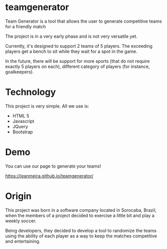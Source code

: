 # teamgenerator
Team Generator is a tool that allows the user to generate competitive teams for a friendly match

The project is in a very early phase and is not very versatile yet.

Currently, it's designed to support 2 teams of 5 players. The exceeding players get a bench to sit while they wait for a spot in the game.

In the future, there will be support for more sports (that do not require exactly 5 players on each), different category of players (for instance, goalkeepers).

# Technology
This project is very simple. All we use is:

- HTML 5
- Javascript
- JQuery
- Bootstrap

# Demo
You can use our page to generate your teams!

https://jeanmeira.github.io/teamgenerator/

# Origin
This project was born in a software company located in Sorocaba, Brazil, when the members of a project decided to exercise a little bit and play a weekly soccer.

Being developers, they decided to develop a tool to randomize the teams using the ability of each player as a way to keep the matches competitive and entertaining.